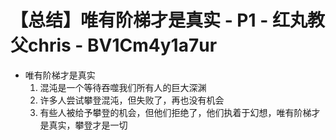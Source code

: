 # 【总结】唯有阶梯才是真实 - P1 - 红丸教父chris - BV1Cm4y1a7ur

-   唯有阶梯才是真实
    1.  混沌是一个等待吞噬我们所有人的巨大深渊
    2.  许多人尝试攀登混沌，但失败了，再也没有机会
    3.  有些人被给予攀登的机会，但他们拒绝了，他们执着于幻想，唯有阶梯才是真实，攀登才是一切